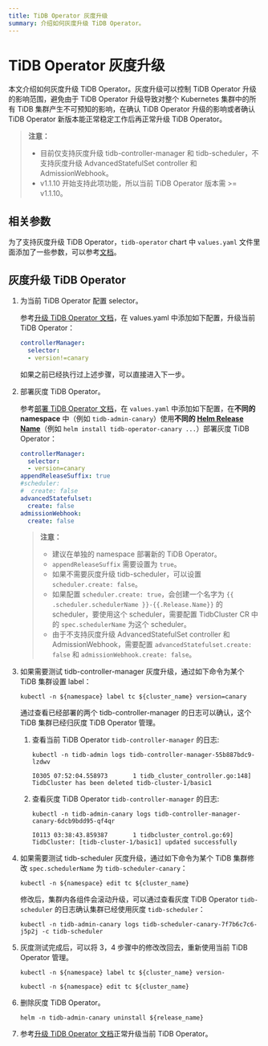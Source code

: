 ```yaml
---
title: TiDB Operator 灰度升级
summary: 介绍如何灰度升级 TiDB Operator。
---
```


# TiDB Operator 灰度升级

本文介绍如何灰度升级 TiDB Operator。灰度升级可以控制 TiDB Operator 升级的影响范围，避免由于 TiDB Operator 升级导致对整个 Kubernetes 集群中的所有 TiDB 集群产生不可预知的影响，在确认 TiDB Operator 升级的影响或者确认 TiDB Operator 新版本能正常稳定工作后再正常升级 TiDB Operator。

> **注意：**
>
> - 目前仅支持灰度升级 tidb-controller-manager 和 tidb-scheduler，不支持灰度升级 AdvancedStatefulSet controller 和 AdmissionWebhook。
> - v1.1.10 开始支持此项功能，所以当前 TiDB Operator 版本需 >= v1.1.10。

## 相关参数

为了支持灰度升级 TiDB Operator，`tidb-operator` chart 中 `values.yaml` 文件里面添加了一些参数，可以参考[文档](deploy-multiple-tidb-operator.md#相关参数)。

## 灰度升级 TiDB Operator

1. 为当前 TiDB Operator 配置 selector。

    参考[升级 TiDB Operator 文档](upgrade-tidb-operator.md)，在 values.yaml 中添加如下配置，升级当前 TiDB Operator：

    ```yaml
    controllerManager:
      selector:
      - version!=canary
    ```

    如果之前已经执行过上述步骤，可以直接进入下一步。

2. 部署灰度 TiDB Operator。

    参考[部署 TiDB Operator 文档](deploy-tidb-operator.md)，在 `values.yaml` 中添加如下配置，在**不同的 namespace** 中（例如 `tidb-admin-canary`）使用**不同的 [Helm Release Name](https://helm.sh/docs/intro/using_helm/#three-big-concepts)**（例如 `helm install tidb-operator-canary ...`）部署灰度 TiDB Operator：

    ```yaml
    controllerManager:
      selector:
      - version=canary
    appendReleaseSuffix: true
    #scheduler:
    #  create: false
    advancedStatefulset:
      create: false
    admissionWebhook:
      create: false
    ```

    > **注意：**
    >
    > * 建议在单独的 namespace 部署新的 TiDB Operator。
    > * `appendReleaseSuffix` 需要设置为 `true`。
    > * 如果不需要灰度升级 tidb-scheduler，可以设置 `scheduler.create: false`。
    > * 如果配置 `scheduler.create: true`，会创建一个名字为 `{{ .scheduler.schedulerName }}-{{.Release.Name}}` 的 scheduler，要使用这个 scheduler，需要配置 TidbCluster CR 中的 `spec.schedulerName` 为这个 scheduler。
    > * 由于不支持灰度升级 AdvancedStatefulSet controller 和 AdmissionWebhook，需要配置 `advancedStatefulset.create: false` 和 `admissionWebhook.create: false`。

3. 如果需要测试 tidb-controller-manager 灰度升级，通过如下命令为某个 TiDB 集群设置 label：

    
    ```shell
    kubectl -n ${namespace} label tc ${cluster_name} version=canary
    ```

    通过查看已经部署的两个 tidb-controller-manager 的日志可以确认，这个 TiDB 集群已经归灰度 TiDB Operator 管理。

    1. 查看当前 TiDB Operator `tidb-controller-manager` 的日志:

        ```shell
        kubectl -n tidb-admin logs tidb-controller-manager-55b887bdc9-lzdwv
        ```

        ```
        I0305 07:52:04.558973       1 tidb_cluster_controller.go:148] TidbCluster has been deleted tidb-cluster-1/basic1
        ```

    2. 查看灰度 TiDB Operator `tidb-controller-manager` 的日志:

        ```shell
        kubectl -n tidb-admin-canary logs tidb-controller-manager-canary-6dcb9bdd95-qf4qr
        ```

        ```
        I0113 03:38:43.859387       1 tidbcluster_control.go:69] TidbCluster: [tidb-cluster-1/basic1] updated successfully
        ```

4. 如果需要测试 tidb-scheduler 灰度升级，通过如下命令为某个 TiDB 集群修改 `spec.schedulerName` 为 `tidb-scheduler-canary`：

    
    ```shell
    kubectl -n ${namespace} edit tc ${cluster_name}
    ```

    修改后，集群内各组件会滚动升级，可以通过查看灰度 TiDB Operator `tidb-scheduler` 的日志确认集群已经使用灰度 `tidb-scheduler`：

    ```shell
    kubectl -n tidb-admin-canary logs tidb-scheduler-canary-7f7b6c7c6-j5p2j -c tidb-scheduler
    ```

5. 灰度测试完成后，可以将 3，4 步骤中的修改改回去，重新使用当前 TiDB Operator 管理。

    
    ```shell
    kubectl -n ${namespace} label tc ${cluster_name} version-
    ```

    
    ```shell
    kubectl -n ${namespace} edit tc ${cluster_name}
    ```

6. 删除灰度 TiDB Operator。

    ```shell
    helm -n tidb-admin-canary uninstall ${release_name}
    ```

7. 参考[升级 TiDB Operator 文档](upgrade-tidb-operator.md)正常升级当前 TiDB Operator。
